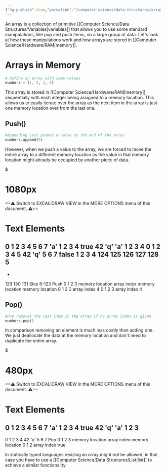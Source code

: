 ```yaml
---
{"dg-publish":true,"permalink":"/computer-science/data-structures/array/"}
---
```


An array is a collection of primitive [[Computer Science/Data Structures/Variables\|variables]] that allows you to use some standard manipulations, like pop and push items, on a large group of data. Let's look at how these manipulations work and how arrays are stored in [[Computer Science/Hardware/RAM\|memory]].

# Arrays in Memory

```python
# Define an array with some values
numbers = [1, 2, 3, 4]
```

This array is stored in [[Computer Science/Hardware/RAM\|memory]] sequentially with each integer being assigned to a memory location. This allows us to easily iterate over the array as the next item in the array is just one memory location over from the last one.

## Push()

```python
#Appending just pushes a value to the end of the array
numbers.append(5)
```

However, when we push a value to the array, we are forced to move the entire array to a different memory location as the value in that memory location might already be occupied by another piece of data.


<div class="transclusion internal-embed is-loaded"><div class="markdown-embed">

$<div class="markdown-embed-title">

# 1080px

</div>



==⚠  Switch to EXCALIDRAW VIEW in the MORE OPTIONS menu of this document. ⚠==


# Text Elements
0 
1 
2 
3 
4 
5 
6 
7 
'a' 
1 
2 
3 
4 
true 
42 
'q' 
'a' 
1 
2 
3 
4 
0 
1 
2 
3 
4 
5 
42 
'q' 
5 
6 
7 
false 
1 
2 
3 
4 
124 
125 
126 
127 
128 
5 
- 
- 
129 
130 
131 
Skip
8-123 
Push 
0 
1 
2 
3 
memory location 
array index 
memory location 
memory location 
0 
1 
2 
3 
array index 
4 
0 
1 
2 
3 
array index 
4 


</div></div>


## Pop()

```python
#Pop removes the last item in the array if no array index is given
numbers.pop()
```

In comparison removing an element is much less costly than adding one. We just deallocate the data at the memory location and don't need to duplicate the entire array.


<div class="transclusion internal-embed is-loaded"><div class="markdown-embed">

$<div class="markdown-embed-title">

# 480px

</div>



==⚠  Switch to EXCALIDRAW VIEW in the MORE OPTIONS menu of this document. ⚠==


# Text Elements
0 
1 
2 
3 
4 
5 
6 
7 
'a' 
1 
2 
3 
4 
true 
42 
'q' 
'a' 
1 
2 
3 
- 
0 
1 
2 
3 
4 
42 
'q' 
5 
6 
7 
Pop 
0 
1 
2 
3 
memory location 
array index 
memory location 
0 
1 
2 
array index 
true 


</div></div>


In statically typed languages resizing an array might not be allowed, in that case you have to use a [[Computer Science/Data Structures/List\|list]] to achieve a similar functionality.


